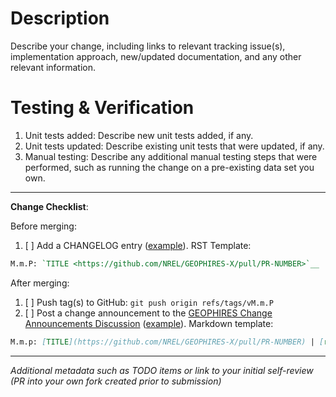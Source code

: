 # Description

Describe your change, including links to relevant tracking issue(s), implementation approach, new/updated documentation,
and any other relevant information.

# Testing & Verification

1. Unit tests added: Describe new unit tests added, if any.
2. Unit tests updated: Describe existing unit tests that were updated, if any.
3. Manual testing: Describe any additional manual testing steps that were performed, such as running the change on a pre-existing data set you own.

---

**Change Checklist**:

Before merging:
1. [ ] Add a CHANGELOG entry ([example](https://github.com/NREL/GEOPHIRES-X/commit/15e10e5c3c08633a16645e41dfb7e8131805483f)). RST Template:
```restructuredtext
M.m.P: `TITLE <https://github.com/NREL/GEOPHIRES-X/pull/PR-NUMBER>`__ | `release <https://github.com/NREL/GEOPHIRES-X/releases/tag/vM.m.P>`__
```

After merging:
1. [ ] Push tag(s) to GitHub: `git push origin refs/tags/vM.m.P`
1. [ ] Post a change announcement to the [GEOPHIRES Change Announcements Discussion](https://github.com/NREL/GEOPHIRES-X/discussions/428) ([example](https://github.com/NREL/GEOPHIRES-X/discussions/428#discussioncomment-14593405)). Markdown template:
```markdown
M.m.p: [TITLE](https://github.com/NREL/GEOPHIRES-X/pull/PR-NUMBER) | [release](https://github.com/NREL/GEOPHIRES-X/releases/tag/vM.m.P)`
```

---

*Additional metadata such as TODO items or link to your initial self-review (PR into your own fork created prior to submission)*
